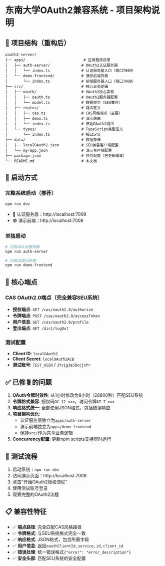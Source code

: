 # 东南大学OAuth2兼容系统 - 项目架构说明

## 📁 项目结构（重构后）

```
oauth2-server/
├── apps/                          # 应用程序目录
│   ├── auth-server/              # OAuth2认证服务器
│   │   └── index.ts              # 认证服务器入口（端口7009）
│   └── demo-frontend/            # 演示前端页面
│       └── index.ts              # 前端服务器入口（端口7008）
├── src/                          # 核心业务逻辑
│   ├── oauth/                    # OAuth2核心实现
│   │   ├── oauth.ts              # OAuth2服务器配置
│   │   └── model.ts              # 数据模型（SEU兼容）
│   ├── routes/                   # 路由定义
│   │   ├── cas.ts                # CAS风格端点（主要）
│   │   ├── demo.ts               # 演示路由
│   │   └── index.ts              # 原始OAuth2路由
│   └── types/                    # TypeScript类型定义
│       └── index.ts              # 接口定义
├── data/                         # 数据存储
│   ├── localOAuth2.json          # SEU兼容客户端配置
│   └── my-app.json               # 演示客户端配置
├── package.json                  # 项目配置（已更新脚本）
└── README.md                     # 本文档
```

## 🚀 启动方式

### 完整系统启动（推荐）
```bash
npm run dev
```
- 🔵 认证服务器：http://localhost:7009
- 🟢 演示前端：http://localhost:7008

### 单独启动
```bash
# 只启动认证服务器
npm run auth-server

# 只启动演示前端
npm run demo-frontend
```

## 🔗 核心端点

### CAS OAuth2.0端点（完全兼容SEU系统）
- **授权端点**: `GET /cas/oauth2.0/authorize`
- **令牌端点**: `POST /cas/oauth2.0/accessToken`
- **用户信息**: `GET /cas/oauth2.0/profile`
- **登出端点**: `GET /dist/logOut`

### 测试配置
- **Client ID**: `localOAuth2`
- **Client Secret**: `localOAuth2ACB`
- **测试账号**: `TEST_USER` / `JYc1g3e5BccjxPr`

## ✅ 已修复的问题

1. **OAuth令牌时效性**: 从1小时修改为8小时（28800秒）匹配SEU系统
2. **令牌格式兼容**: 授权码`OC-12-xxx`，访问令牌`AT-7-xxx`
3. **响应格式统一**: 全部使用JSON格式，包括错误响应
4. **项目架构优化**: 
   - 认证服务器独立为`apps/auth-server`
   - 演示前端独立为`apps/demo-frontend`
   - 保持`src/`作为共享业务逻辑
5. **Concurrency配置**: 更新npm scripts支持同时运行

## 🧪 测试流程

1. 启动系统：`npm run dev`
2. 访问演示页面：http://localhost:7008
3. 点击"开始OAuth2授权流程"
4. 使用测试账号登录
5. 观察完整的OAuth2流程

## 📋 兼容性特征

- ✅ **端点路径**: 完全匹配CAS风格路径
- ✅ **令牌格式**: 与SEU系统格式完全一致
- ✅ **响应格式**: JSON格式，包含所需字段
- ✅ **用户信息**: 返回`oauthClientId`, `service`, `id`, `client_id`
- ✅ **错误处理**: 统一错误格式`{"error": "error_description"}`
- ✅ **安全头部**: 匹配SEU系统的安全配置